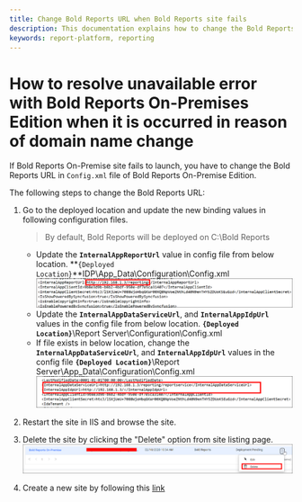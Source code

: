 ```yaml
---
title: Change Bold Reports URL when Bold Reports site fails
description: This documentation explains how to change the Bold Reports URL when Bold Reports On-Premise site fails.
keywords: report-platform, reporting
---
```


# How to resolve unavailable error with Bold Reports On-Premises Edition when it is occurred in reason of domain name change

If Bold Reports On-Premise site fails to launch, you have to change the Bold Reports URL in `Config.xml` file of Bold Reports On-Premise Edition.

The following steps to change the Bold Reports URL:

1. Go to the deployed location and update the new binding values in following configuration files.

   >By default, Bold Reports will be deployed on C:\Bold Reports
  
   * Update the **`InternalAppReportUrl`** value in config file from below location.
    **`{Deployed Location}`**IDP\App_Data\Configuration\Config.xml
   ![IDP Config File](/static/assets/on-premise/images/getting-started/idp-config.png)
   * Update the **`InternalAppDataServiceUrl`**, and **`InternalAppIdpUrl`** values in the config file from below location.
   **`{Deployed Location}`**\Report Server\Configuration\Config.xml
   * If file exists in below location, change the **`InternalAppDataServiceUrl`**, and **`InternalAppIdpUrl`** values in the config file
    **`{Deployed Location}`**\Report Server\App_Data\Configuration\Config.xml
   ![RS Config File](/static/assets/on-premise/images/getting-started/rs-config.png)
2. Restart the site in IIS and browse the site.

3. Delete the site by clicking the "Delete" option from site listing page.
![Delete option in site](/static/assets/on-premise/images/how-to/delete-option-in-site.png)

4. Create a new site by following this [link](/administrator-guide/manage-tenants/create-site/)